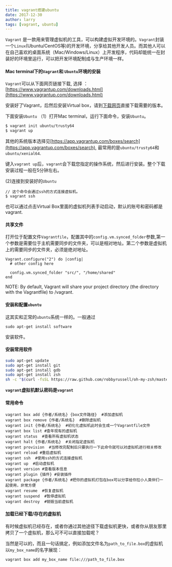 ```yaml
---
title: vagrant搭建ubuntu
date: 2017-12-30
author: larry
tags: [vagrant, ubuntu]
---
```


`Vagrant` 是一款用来管理虚拟机的工具，可以构建虚拟开发环境的。`Vagrant`封装一个`Linux`(Ubuntu/CentOS等)的开发环境，分享给其他开发人员。而其他人可以在自己喜欢的桌面系统（Mac/Windows/Linux）上开发程序，代码却能统一在封装好的环境里运行，可以把开发环境配制成与生产环境一样。



#### Mac terminal下的`Vagrant`和 `Ubuntu`环境的安装

`Vagrant`可以从下面网页链接下载, 选择 ：
[https://www.vagrantup.com/downloads.html](https://www.vagrantup.com/downloads.html)

安装好了Vagrant，后然后安装Virtual box，请到[下载网页](https://www.virtualbox.org)直接下载需要的版本。

下面安装`Ubuntu`
（1）打开Mac terminal，运行下面命令，安装`Ubuntu`。

```bash
$ vagrant init ubuntu/trusty64
$ vagrant up
```

其他的系统版本选择见[https://app.vagrantup.com/boxes/search](https://app.vagrantup.com/boxes/search), 最常用的是`ubuntu/trusty64`和`ubuntu/xenial64`.

键入`vagrant up`后，`vagrant`会下载您指定的操作系统，然后进行安装。整个下载安装过程一般在5分钟左右。

(2)连接到安装好的`Ubuntu`

```
// 这个命令会通过ssh的方式连接虚拟机。
$ vagrant ssh 
```

也可以通过点击Virtual Box里面的虚拟机列表手动启动，默认的账号和密码都是vagrant.

#### 共享文件

打开位于配置文件`Vagrantfile`，配置其中的`config.vm.synced_folder`参数,第一个参数是需要位于主机需要同步的文件夹，可以是相对地址。第二个参数是虚拟机上的需要同步的文件夹，必须是绝对地址。

```
Vagrant.configure("2") do |config|
  # other config here

  config.vm.synced_folder "src/", "/home/shared"
end
```

NOTE: By default, Vagrant will share your project directory (the directory with the Vagrantfile) to /vagrant.


#### 安装和配置`ubuntu`

这其实和正常的`ubuntu`系统一样的。一般通过

```
sudo apt-get install software
```

安装软件。

#### 安装常用软件

```bash
sudo apt-get update
sudo apt-get install git
sudo apt-get install gdb
sudo apt-get install zsh
sh -c "$(curl -fsSL https://raw.github.com/robbyrussell/oh-my-zsh/master/tools/install.sh)"  // install on-my-zsh
```

**`vagrant`虚拟机默认密码是`vagrant`**


#### 常用命令

```
vagrant box add {作者/系统名} {box文件路径}  #添加虚拟机
vagrant box remove {作者/系统名}  #删除虚拟机
vagrant init {作者/系统名}  #初化化虚拟机此时会生成一个Vagrantfile文件
vagrant box list #查年现有的虚拟机
vagrant status  #查看所有虚拟机状态
vagrant halt {作者/系统名}  #关闭指定虚拟机
vagrant provision  #当修改完配制后只要执行一下此命令就可以对虚拟机进行相关修改
vagrant reload #重启虚拟机
vagrant ssh  #使用ssh的方式连接虚拟机
vagrant up  #启动虚拟机
vagrant version #查看版本信息
vagrant plugin {插件} #安装插件
vagrant package {作者/系统名} #把你的虚拟机打包在box可以分享给你拉小人类伴们一起使用，非常方便
vagrant resume  #恢复虚拟机
vagrant suspend  #暂停虚拟机
vagrant destroy  #销毁当前虚拟机
```

#### 加载已经下载/存在的虚拟机

有时候虚拟机已经存在，或者你通过其他途径下载虚拟机更快，或者你从朋友那里拷贝了一个虚拟机，那么可不可以直接加载呢？

当然是可以的，而且一句话搞定，例如添加文件名为`path_to_file.box`的虚拟机以`my_box_name`的名字展现：

```bash
vagrant box add my_box_name file:///path_to_file.box
```


